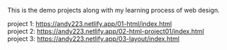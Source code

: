 This is the demo projects along with my learning process of web design.

project 1: https://andy223.netlify.app/01-html/index.html
<br/>
project 2: https://andy223.netlify.app/02-html-project01/index.html
<br/>
project 3: https://andy223.netlify.app/03-layout/index.html
